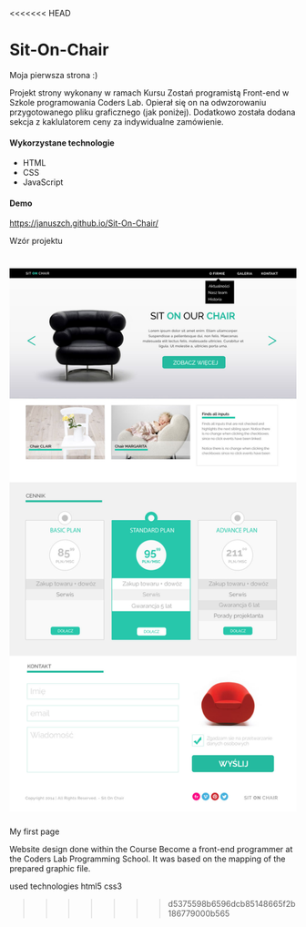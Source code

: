 <<<<<<< HEAD
# Sit-On-Chair

Moja pierwsza strona :)

Projekt strony wykonany w ramach Kursu Zostań programistą Front-end w Szkole programowania Coders Lab.
Opierał się on na odwzorowaniu przygotowanego pliku graficznego (jak poniżej). Dodatkowo została dodana sekcja z kaklulatorem ceny za indywidualne zamówienie.

#### Wykorzystane technologie
* HTML
* CSS
* JavaScript

#### Demo
https://januszch.github.io/Sit-On-Chair/

Wzór projektu

![Wzór projektu](https://github.com/JanuszCh/Sit-On-Chair/blob/master/Sit-On-Chair.jpg)
=======
My first page

Website design done within the Course Become a front-end programmer at the Coders Lab Programming School. 
It was based on the mapping of the prepared graphic file.


used technologies
html5
css3
















>>>>>>> d5375598b6596dcb85148665f2b186779000b565

